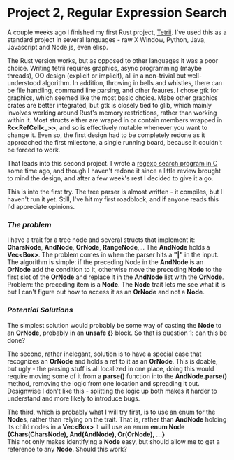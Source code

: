 # Project 2, Regular Expression Search

A couple weeks ago I finished my first Rust project, [Tetrii](https://github.com/russellyoung/tetrii). I've used this as a standard project in several languages - raw X Window, Python, Java, Javascript and Node.js, even elisp. 

The Rust version works, but as opposed to other languages it was a poor choice. Writing tetrii requires graphics, async programming (maybe threads), OO design (explicit or implicit), all in a non-trivial but well-understood algorithm. In addition, throwing in bells and whistles, there can be file handling, command line parsing, and other feaures. I chose gtk for graphics, which seemed like the most basic choice. Mabe other graphics crates are better integrated, but gtk is closely tied to glib, which mainly involves working around Rust's memory restrictions, rather than working within it. Most structs either are wraped in or contain members wrapped in **Rc<RefCell<_>>**, and so is effectively mutable whenever you want to change it. Even so, the first design had to be completely redone as it approached the first milestone, a single running board, because it couldn't be forced to work.

That leads into this second project. I wrote a [regexp search program in C](https://young-0.com/regexp) some time ago, and though I haven't redone it since a little review brought to mind the design, and after a few week's rest I decided to give it a go.

This is into the first try. The tree parser is almost written - it compiles, but I haven't run it yet. Still, I've hit my first roadblock, and if anyone reads this I'd appreciate opinions.

### _The problem_

I have a trait for a tree node and several structs that implement it: **CharsNode**, **AndNode**, **OrNode**, **RangeNode**,... The **AndNode** holds a **Vec<Box<dyn TreeNode>>**. The problem comes in when the parser hits a **"\|"** in the input. The algorithm is simple: if the preceding Node in the **AndNode** is an **OrNode** add the condition to it, otherwise move the preceding **Node** to the first slot of the **OrNode** and replace it in the **AndNode** list with the **OrNode**. Problem: the preceding item is a **Node**. The **Node** trait lets me see what it is but I can't figure out how to access it as an **OrNode** and not a **Node**.

### _Potential Solutions_

The simplest solution would probably be some way of casting the **Node** to an **OrNode**, probably in an **unsafe {}** block. So that is question 1: can this be done?

The second, rather inelegant, solution is to have a special case that recognizes an **OrNode** and holds a ref to it as an **OrNode**. This is doable, but ugly - the parsing stuff is all localized in one place, doing this would require moving some of it from a **parse()** function into the **AndNode.parse()** method, removing the logic from one location and spreading it out. Designwise I don't like this - splitting the logic up both makes it harder to understand and more likely to introduce bugs.

The third, which is probably what I will try first, is to use an enum for the **Node**s, rather than relying on the trait. That is, rather than **AndNode** holding its child nodes in a **Vec<Box<dyn Node>>** it will use an enum
**enum Node {Chars(CharsNode), And(AndNode), Or(OrNode), ...}**  
This not only makes identifying a **Node** easy, but should allow me to get a reference to any **Node**. Should this work?
